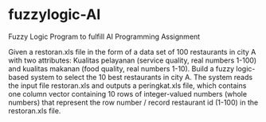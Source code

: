 # fuzzylogic-AI
Fuzzy Logic Program to fulfill AI Programming Assignment

Given a restoran.xls file in the form of a data set of 100 restaurants in city A with two attributes:
Kualitas pelayanan (service quality, real numbers 1-100) and kualitas makanan (food quality, real numbers 1-10). Build a fuzzy logic-based system to select the 10 best restaurants in city A. The system reads the input file restoran.xls and outputs a peringkat.xls file, which contains one column vector containing 10 rows of integer-valued numbers (whole numbers) that represent the row number / record restaurant id (1-100) in the restoran.xls file.
